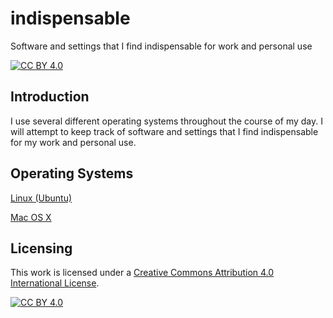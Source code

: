 # indispensable

Software and settings that I find indispensable for work and personal use

[![CC BY 4.0][cc-by-shield]][cc-by]

## Introduction

I use several different operating systems throughout the course of my day. I will attempt to keep track of software and settings that I find indispensable for my work and personal use.

## Operating Systems

[Linux (Ubuntu)](os/linux.md)

[Mac OS X](os/osx.md)

## Licensing

This work is licensed under a [Creative Commons Attribution 4.0 International
License][cc-by].

[![CC BY 4.0][cc-by-image]][cc-by]

[cc-by]: http://creativecommons.org/licenses/by/4.0/
[cc-by-image]: https://i.creativecommons.org/l/by/4.0/88x31.png
[cc-by-shield]: https://img.shields.io/badge/License-CC%20BY%204.0-lightgrey.svg